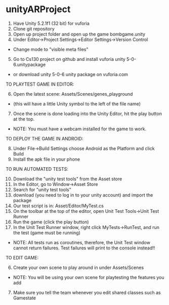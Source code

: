 # unityARProject

1. Have Unity 5.2.1f1 (32 bit) for vuforia
2. Clone git repository
3. Open up project folder and open up the game bombgame.unity
4. Under Editor->Project Settings->Editor Settings->Version Control
  * Change mode to "visible meta files"
5. Go to Cs130 project on github and install vuforia unity 5-0-6.unitypackage 
  * or download unity 5-0-6 unity package on vuforia.com 

TO PLAYTEST GAME IN EDITOR:

6. Open the latest scene: Assets/Scenes/genes_playground
  * (this will have a little Unity symbol to the left of the file name)
7. Once the scene is done loading into the Unity Editor, hit the play button at the top.
  * NOTE: You must have a webcam installed for the game to work.

TO DEPLOY THE GAME IN ANDROID:

8. Under File->Build Settings choose Android as the Platform and click Build
9. Install the apk file in your phone

      
TO RUN AUTOMATED TESTS:

10. Download the "unity test tools" from the Asset store
  1. In the Editor, go to Window->Asset Store
  2. Search for "unity test tools"
  3. download (you need to log in to your unity account) and import the package
11. Our test script is in: Asset/Editor/MyTest.cs
12. On the toolbar at the top of the editor, open Unit Test Tools->Unit Test Runner
13. Run the game (click the play button)
14. In the Unit Test Runner window, right click MyTests->RunTest, and run the test (game must be running)
  * NOTE: All tests run as coroutines, therefore, the Unit Test window cannot return failures. Test failures will print to the console instead!!

TO EDIT GAME:

6. Create your own scene to play around in under Assets/Scenes
  * NOTE: You will be using your own scene for playtesting the features you add
7. Make sure you tell the team whenever you edit shared classes such as Gamestate
